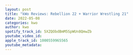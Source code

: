 ```yaml
---
layout: post
title: "kWo Reviews: Rebellion 22 + Warrior Wrestling 21"
date: 2022-05-08
categories: kwo
author: kwo
spotify_track_id: 5XZQObdBmM5SpWUn8QmwZb
youtube_video_id: 
apple_track_id: 1000559965565
youtube_metadata: 
---
```

